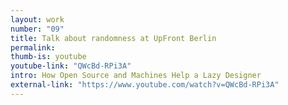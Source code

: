 ```yaml
---
layout: work
number: "09"
title: Talk about randomness at UpFront Berlin
permalink: 
thumb-is: youtube
youtube-link: "QWcBd-RPi3A"
intro: How Open Source and Machines Help a Lazy Designer
external-link: "https://www.youtube.com/watch?v=QWcBd-RPi3A"
---
```



